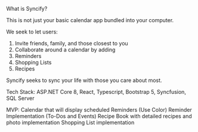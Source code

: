 What is Syncify?

This is not just your basic calendar app bundled into your computer. 

We seek to let users:
  1. Invite friends, family, and those closest to you
  2. Collaborate around a calendar by adding
  3. Reminders
  4. Shopping Lists
  5. Recipes
     
Syncify seeks to sync your life with those you care about most.

Tech Stack:
ASP.NET Core 8, React, Typescript, Bootstrap 5, Syncfusion, SQL Server

MVP:
Calendar that will display scheduled Reminders (Use Color)
Reminder Implementation (To-Dos and Events)
Recipe Book with detailed recipes and photo implementation
Shopping List implementation

